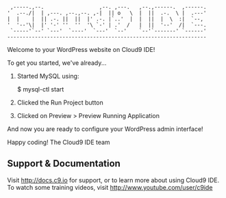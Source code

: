 

     ,-----.,--.                  ,--. ,---.   ,--.,------.  ,------.
    '  .--./|  | ,---. ,--.,--. ,-|  || o   \  |  ||  .-.  \ |  .---'
    |  |    |  || .-. ||  ||  |' .-. |`..'  |  |  ||  |  \  :|  `--, 
    '  '--'\|  |' '-' ''  ''  '\ `-' | .'  /   |  ||  '--'  /|  `---.
     `-----'`--' `---'  `----'  `---'  `--'    `--'`-------' `------'
    ----------------------------------------------------------------- 


Welcome to your WordPress website on Cloud9 IDE!

To get you started, we've already...

1) Started MySQL using:

   $ mysql-ctl start

2) Clicked the Run Project button

3) Clicked on Preview > Preview Running Application

And now you are ready to configure your WordPress admin interface!

Happy coding!
The Cloud9 IDE team


## Support & Documentation

Visit http://docs.c9.io for support, or to learn more about using Cloud9 IDE. 
To watch some training videos, visit http://www.youtube.com/user/c9ide
